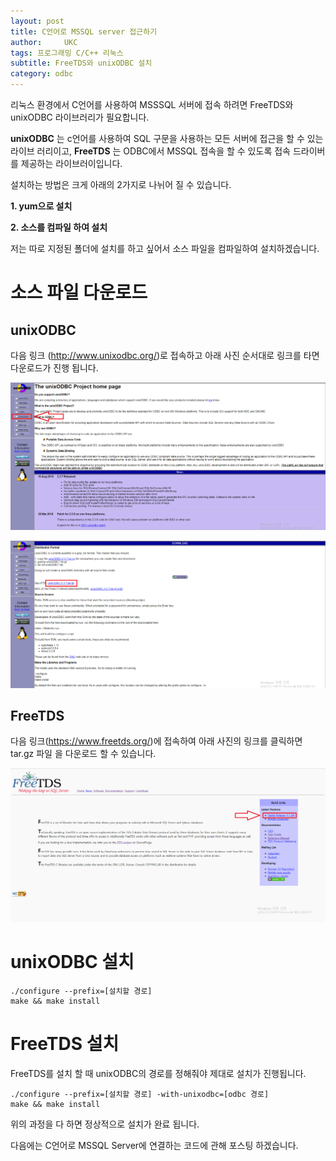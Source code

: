 ```yaml
---
layout: post
title: C언어로 MSSQL server 접근하기
author:     UKC
tags: 프로그래밍 C/C++ 리눅스 
subtitle: FreeTDS와 unixODBC 설치
category: odbc
---
```


리눅스 환경에서 C언어를 사용하여 MSSSQL 서버에 접속 하려면 FreeTDS와 unixODBC
라이브러리가 필요합니다. 

__unixODBC__ 는 c언어를 사용하여 SQL 구문을 사용하는 모든 서버에 접근을 할 수 있는 라이브
러리이고, __FreeTDS__ 는 ODBC에서 MSSQL 접속을 할 수 있도록 접속 드라이버를 제공하는 라이브러이입니다.

설치하는 방법은 크게 아래의 2가지로 나뉘어 질 수 있습니다.

__1. yum으로 설치__

__2. 소스를 컴파일 하여 설치__

저는 따로 지정된 폴더에 설치를 하고 싶어서 소스 파일을 컴파일하여 설치하겠습니다.

# 소스 파일 다운로드 

## unixODBC

다음 링크 (http://www.unixodbc.org/)로 접속하고 아래 사진 순서대로 링크를 타면
다운로드가 진행 됩니다.

![ODBC_img](/img/2020-01-05/odbc_1.png)

![ODBC_img](/img/2020-01-05/odbc_2.png)

## FreeTDS

다음 링크(https://www.freetds.org/)에 접속하여 아래 사진의 링크를 클릭하면 tar.gz 파일
을 다운로드 할 수 있습니다. 

![FreeTDS_homepage](/img/2020-01-05/freetds.png)

# unixODBC 설치 
	./configure --prefix=[설치할 경로]
	make && make install

# FreeTDS 설치 

FreeTDS를 설치 할 때 unixODBC의 경로를 정해줘야 제대로 설치가 진행됩니다.

	./configure --prefix=[설치할 경로] -with-unixodbc=[odbc 경로]
	make && make install


위의 과정을 다 하면 정상적으로 설치가 완료 됩니다. 

다음에는 C언어로 MSSQL Server에 연결하는 코드에 관해 포스팅 하겠습니다. 